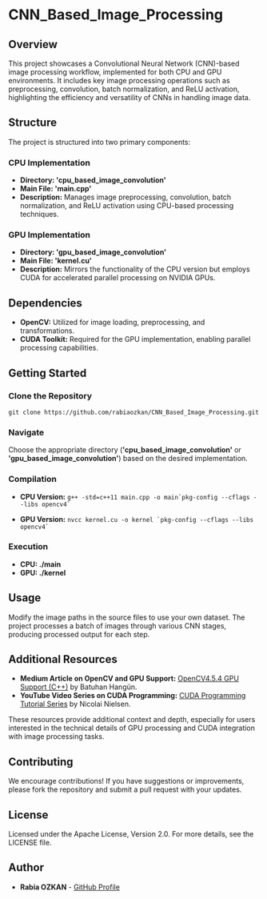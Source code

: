 # CNN_Based_Image_Processing

## Overview
This project showcases a Convolutional Neural Network (CNN)-based image processing workflow, implemented for both CPU and GPU environments. It includes key image processing operations such as preprocessing, convolution, batch normalization, and ReLU activation, highlighting the efficiency and versatility of CNNs in handling image data.

## Structure
The project is structured into two primary components:

### CPU Implementation
- **Directory: 'cpu_based_image_convolution'**
- **Main File: 'main.cpp'**
- **Description:** Manages image preprocessing, convolution, batch normalization, and ReLU activation using CPU-based processing techniques.

### GPU Implementation
- **Directory: 'gpu_based_image_convolution'**
- **Main File: 'kernel.cu'**
- **Description:** Mirrors the functionality of the CPU version but employs CUDA for accelerated parallel processing on NVIDIA GPUs.

## Dependencies

- **OpenCV:** Utilized for image loading, preprocessing, and transformations.
- **CUDA Toolkit:** Required for the GPU implementation, enabling parallel processing capabilities.

## Getting Started

### Clone the Repository
``` git clone https://github.com/rabiaozkan/CNN_Based_Image_Processing.git ```

### Navigate
Choose the appropriate directory (**'cpu_based_image_convolution'** or **'gpu_based_image_convolution'**) based on the desired implementation.

### Compilation
- **CPU Version:**
``` g++ -std=c++11 main.cpp -o main`pkg-config --cflags --libs opencv4` ```

- **GPU Version:**
``` nvcc kernel.cu -o kernel `pkg-config --cflags --libs opencv4` ```

### Execution
- **CPU: ./main**
- **GPU: ./kernel**

## Usage

Modify the image paths in the source files to use your own dataset. The project processes a batch of images through various CNN stages, producing processed output for each step.

## Additional Resources

- **Medium Article on OpenCV and GPU Support:** [OpenCV4.5.4 GPU Support (C++)](https://medium.com/@batuhanhangun/opencv454-gpu-support-cpp-bef2cc145090) by Batuhan Hangün.
- **YouTube Video Series on CUDA Programming:** [CUDA Programming Tutorial Series](https://www.youtube.com/watch?v=-GY2gT2umpk&list=PLkmvobsnE0GHmLeVETd6zbbJSDZJWa5Fw&index=9&ab_channel=NicolaiNielsen) by Nicolai Nielsen. 

These resources provide additional context and depth, especially for users interested in the technical details of GPU processing and CUDA integration with image processing tasks.

## Contributing

We encourage contributions! If you have suggestions or improvements, please fork the repository and submit a pull request with your updates.

## License

Licensed under the Apache License, Version 2.0. For more details, see the LICENSE file.

## Author

- **Rabia OZKAN** - [GitHub Profile](https://github.com/rabiaozkan)